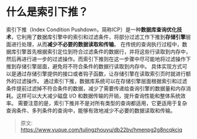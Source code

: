 # 什么是索引下推？

索引下推（Index Condition Pushdown，简称ICP）是一种**数据库查询优化技术**，它利用了数据库引擎中的索引和过滤条件，将部分过滤工作下推到**存储引擎**层面进行处理，从而**减少不必要的数据读取和传输**。
在传统的查询执行过程中，数据库引擎首先根据索引定位到符合过滤条件的数据行，并将这些行读取到内存中，然后再进行进一步的过滤操作。而索引下推则在这一步骤中尽可能地将过滤操作下推到存储引擎层面，避免将不符合条件的数据行读取到内存中。
具体实现方式可以是通过存储引擎提供的接口或者钩子函数，让存储引擎在读取索引页时就进行额外的过滤操作。
通过索引下推，数据库系统可以在存储引擎层面根据索引和过滤条件提前过滤掉不符合条件的数据，减少了需要传递给查询引擎的数据量和内存消耗。这样可以大大减少磁盘 I/O 和数据传输的开销，提升查询性能和整体系统效率。
需要注意的是，索引下推并不是对所有类型的查询都适用，它更适用于复杂查询条件、多列条件的查询中，能够有效地减少不必要的数据读取和传输。


> 原文: <https://www.yuque.com/tulingzhouyu/db22bv/hmenpg2g8ncqkciq>